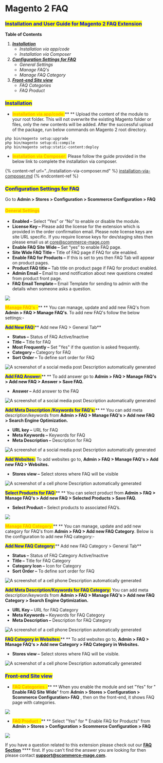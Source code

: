 # Magento 2 FAQ

### <mark style="color:blue;">Installation and User Guide for Magento 2 FAQ Extension</mark>

**Table of Contents**

1. __[_Installation_ ](magento-2-faq.md#\_bookmark0)__
   * _Installation via app/code_&#x20;
   * _Installation via Composer_
2. __[_Configuration Settings for FAQ_ ](magento-2-faq.md#\_bookmark3)__
   * _General Settings_&#x20;
   * _Manage FAQ's_&#x20;
   * _Manage FAQ Category_&#x20;
3. __[_Front-end Site view_ ](magento-2-faq.md#\_bookmark7)__
   * _FAQ Categories_&#x20;
   * _FAQ Product_&#x20;

### <mark style="color:blue;">Installation</mark> <a href="#_bookmark0" id="_bookmark0"></a>

* <mark style="color:orange;">**Installation via app/code:**</mark>** ** Upload the content of the module to your root folder. This will not overwrite the existing Magento folder or files, only the new contents will be added. After the successful upload of the package, run below commands on Magento 2 root directory.

```
php bin/magento setup:upgrade
php bin/magento setup:di:compile
php bin/magento setup:static-content:deploy
```

* <mark style="color:orange;">**Installation via Composer:**</mark> Please follow the guide provided in the below link to complete the installation via composer.

{% content-ref url="../installation-via-composer.md" %}
[installation-via-composer.md](../installation-via-composer.md)
{% endcontent-ref %}

### <mark style="color:blue;">Configuration Settings for FAQ</mark> <a href="#_bookmark3" id="_bookmark3"></a>

Go to **Admin > Stores > Configuration > Scommerce Configuration > FAQ**

#### <mark style="color:orange;">General Settings</mark> <a href="#_bookmark4" id="_bookmark4"></a>

* **Enabled –** Select “Yes” or “No” to enable or disable the module.
* **License Key –** Please add the license for the extension which is provided in the order confirmation email. Please note license keys are site URL specific. If you require license keys for dev/staging sites then please email us at [core@scommerce-mage.com](mailto:core@scommerce-mage.com)
* **Enable FAQ Site Wide –** Set “yes” to enable FAQ page.
* **Site Wide FAQ Title –** Title of FAQ page if FAQ for site enabled.
* **Enable FAQ for Products –** If this is set to yes then FAQ Tab will appear on product pages.
* **Product FAQ title –** Tab title on product page if FAQ for product enabled.
* **Admin Email –** Email to send notification about new questions created from product front page.
* **FAQ Email Template –** Email Template for sending to admin with the details when someone asks a question.

![](../../.gitbook/assets/faq\_general.jpg)

<mark style="color:orange;">**Manage FAQ's -**</mark>** ** You can manage, update and add new FAQ's from **Admin > FAQ > Manage FAQ's**. To add new FAQ's follow the below settings:-

<mark style="color:blue;">**Add New FAQ:**</mark>** Add new FAQ > General Tab**

* **Status –** Status of FAQ Active/Inactive
* **Title –** Title for FAQ
* **Most Frequently –** Set "Yes" if the question is asked frequently.
* **Category –** Category for FAQ
* **Sort Order –** To define sort order for FAQ

![A screenshot of a social media post  Description automatically generated](<../../.gitbook/assets/10 (45)>)

<mark style="color:blue;">**Add FAQ Answer:**</mark>** ** To add answer go to **Admin > FAQ > Manage FAQ's > Add new FAQ > Answer > Save FAQ.**

* **Answer –** Add answer to the FAQ

![A screenshot of a social media post  Description automatically generated](<../../.gitbook/assets/11 (25)>)

<mark style="color:blue;">**Add Meta Description /Keywords for FAQ's:**</mark>** ** You can add meta description/keywords from **Admin > FAQ > Manage FAQ's > Add new FAQ > Search Engine Optimization.**

* **URL key –** URL for FAQ
* **Meta Keywords –** Keywords for FAQ
* **Meta Description –** Description for FAQ

![A screenshot of a social media post  Description automatically generated](<../../.gitbook/assets/12 (23)>)

<mark style="color:blue;">**Add Websites:**</mark> To add websites go to, **Admin > FAQ > Manage FAQ's > Add new FAQ > Websites.**

* **Stores view –** Select stores where FAQ will be visible

![A screenshot of a cell phone  Description automatically generated](<../../.gitbook/assets/13 (4)>)

<mark style="color:blue;">**Select Products for FAQ:**</mark>** ** You can select product from **Admin > FAQ > Manage FAQ's > Add new FAQ > Selected Products > Save FAQ.**

* **Select Product –** Select products to associated FAQ’s.

![](../../.gitbook/assets/faq\_selectproduct.jpg)

<mark style="color:orange;">**Manage FAQ Category:**</mark>** ** You can manage, update and add new category for FAQ's from **Admin > FAQ > Add new FAQ Category**. Below is the configuration to add new FAQ category:-

<mark style="color:blue;">**Add New FAQ Category:**</mark>** Add new FAQ Category > General Tab**

* **Status –** Status of FAQ Category Active/Inactive
* **Title –** Title for FAQ Category
* **Category Icon –** Icon for Category
* **Sort Order –** To define sort order for FAQ

![A screenshot of a cell phone  Description automatically generated](<../../.gitbook/assets/15 (10)>)

<mark style="color:blue;">**Add Meta Description/Keywords for FAQ Category:**</mark> You can add meta description/keywords from **Admin > FAQ > Manage FAQ's > Add new FAQ Category > Search Engine Optimization.**

* **URL Key –** URL for FAQ Category
* **Meta Keywords –** Keywords for FAQ Category
* **Meta Description –** Description for FAQ Category

![A screenshot of a cell phone  Description automatically generated](<../../.gitbook/assets/16 (23)>)

<mark style="color:blue;">**FAQ Category in Websites:**</mark>** ** To add websites go to, **Admin > FAQ > Manage FAQ's > Add new Category > FAQ Category in Websites.**

* **Stores view –** Select stores where FAQ will be visible.

![A screenshot of a cell phone  Description automatically generated](<../../.gitbook/assets/17 (24)>)

### <mark style="color:blue;">Front-end Site view</mark> <a href="#_bookmark7" id="_bookmark7"></a>

* <mark style="color:orange;">**FAQ Categories -**</mark>** ** When you enable the module and set "Yes" for " **Enable FAQ Site Wide**" from **Admin > Stores > Configuration > Scommerce Configuration> FAQ** , then on the front-end, it shows FAQ page with categories.

![](../../.gitbook/assets/faq\_front1.jpg)

* <mark style="color:orange;">**FAQ Product -**</mark>** ** Select "Yes" for **"** Enable FAQ for Products" from **Admin > Stores > Configuration > Scommerce Configuration > FAQ**

![](../../.gitbook/assets/faq\_front2.jpg)

If you have a question related to this extension please check out our [**FAQ Section**](https://www.scommerce-mage.com/magento-2-faq.html#faq) **** first. If you can't find the answer you are looking for then please contact [**support@scommerce-mage.com**](mailto:core@scommerce-mage.com)**.**
